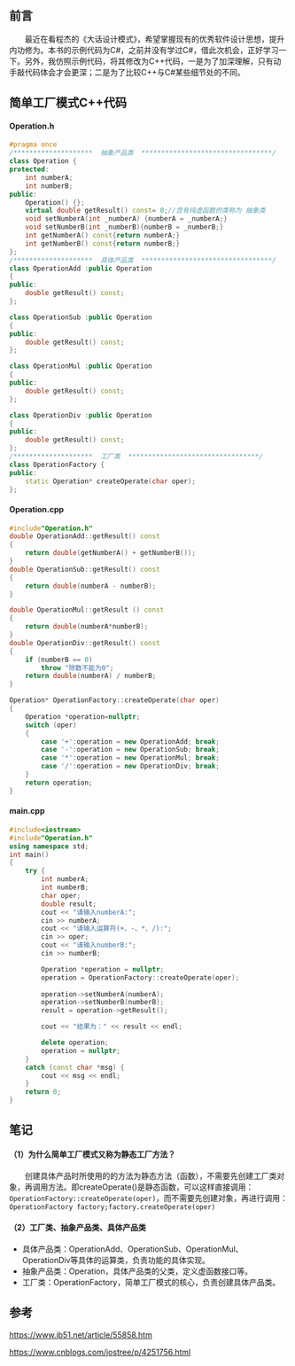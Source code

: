 ## 前言

&emsp;&emsp;最近在看程杰的《大话设计模式》，希望掌握现有的优秀软件设计思想，提升内功修为。本书的示例代码为C#，之前并没有学过C#，借此次机会，正好学习一下。另外，我仿照示例代码，将其修改为C++代码，一是为了加深理解，只有动手敲代码体会才会更深；二是为了比较C++与C#某些细节处的不同。

## 简单工厂模式C++代码

#### Operation.h

```cpp
#pragma once
/********************  抽象产品类  *********************************/
class Operation {
protected:
	int numberA;
	int numberB;
public:
	Operation() {};
	virtual double getResult() const= 0;//含有纯虚函数的类称为 抽象类
	void setNumberA(int _numberA) {numberA = _numberA;}
	void setNumberB(int _numberB){numberB = _numberB;}
	int getNumberA() const{return numberA;}
	int getNumberB() const{return numberB;}
};
/********************  具体产品类  *********************************/
class OperationAdd :public Operation
{
public:
	double getResult() const;
};

class OperationSub :public Operation
{
public:
	double getResult() const;
};

class OperationMul :public Operation
{
public:
	double getResult() const;
};

class OperationDiv :public Operation
{
public:
	double getResult() const;
};
/********************  工厂类  *********************************/
class OperationFactory {
public:
	static Operation* createOperate(char oper);
};
```

#### Operation.cpp

```cpp
#include"Operation.h"
double OperationAdd::getResult() const
{
	return double(getNumberA() + getNumberB());
}
double OperationSub::getResult() const
{
	return double(numberA - numberB);
}

double OperationMul::getResult () const
{
	return double(numberA*numberB);
}
double OperationDiv::getResult() const
{
	if (numberB == 0)
		throw "除数不能为0";
	return double(numberA) / numberB;
}

Operation* OperationFactory::createOperate(char oper)
{
	Operation *operation=nullptr;
	switch (oper)
	{
		case '+':operation = new OperationAdd; break;
		case '-':operation = new OperationSub; break;
		case '*':operation = new OperationMul; break;
		case '/':operation = new OperationDiv; break;
	}
	return operation;
}
```

#### main.cpp

```cpp
#include<iostream>
#include"Operation.h"
using namespace std;
int main()
{
	try {
		int numberA;
		int numberB;
		char oper;
		double result;
		cout << "请输入numberA:";
		cin >> numberA;
		cout << "请输入运算符(+、-、*、/):";
		cin >> oper;
		cout << "请输入numberB:";
		cin >> numberB;

		Operation *operation = nullptr;
		operation = OperationFactory::createOperate(oper);
		
		operation->setNumberA(numberA);
		operation->setNumberB(numberB);
		result = operation->getResult();

		cout << "结果为：" << result << endl;

		delete operation;
		operation = nullptr;
	}
	catch (const char *msg) {
		cout << msg << endl;
	}
	return 0;
}
```



## 笔记

#### （1）为什么简单工厂模式又称为静态工厂方法？

&emsp;&emsp;创建具体产品时所使用的的方法为静态方法（函数），不需要先创建工厂类对象，再调用方法。即createOperate()是静态函数，可以这样直接调用：`OperationFactory::createOperate(oper)`，而不需要先创建对象，再进行调用：`OperationFactory factory;factory.createOperate(oper)`

#### （2）工厂类、抽象产品类、具体产品类

* 具体产品类：OperationAdd、OperationSub、OperationMul、OperationDiv等具体的运算类，负责功能的具体实现。
* 抽象产品类：Operation，具体产品类的父类，定义虚函数接口等。
* 工厂类：OperationFactory，简单工厂模式的核心，负责创建具体产品类。

## 参考

https://www.jb51.net/article/55858.htm

https://www.cnblogs.com/jostree/p/4251756.html